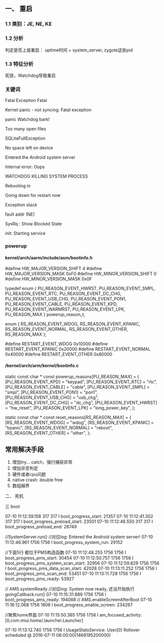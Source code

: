 ## 一、 重启
### 1.1 类别：JE, NE, KE

### 1.2 分析

判定是否上层重启： uptime时间 + system_server, zygote这些pid

### 1.3 特征分析

死锁，Watchdog导致重启

### 关键词

Fatal Exception
Fatal

Kernel panic - not syncing: Fatal exception

panic
Watchdog bark!

Too many open files

SQLiteFullException

No space left on device

Entered the Android system server

Internal error: Oops

WATCHDOG KILLING SYSTEM PROCESS

Rebooting in

Going down for restart now

Exception stack


fault addr  (NE)

SysRq : Show Blocked State



init: Starting service

### powerup

#### kernel/arch/aarm/include/asm/bootinfo.h

#define HW_MAJOR_VERSION_SHIFT 4
#define HW_MAJOR_VERSION_MASK  0xF0
#define HW_MINOR_VERSION_SHIFT 0
#define HW_MINOR_VERSION_MASK  0x0F

typedef enum {
	PU_REASON_EVENT_HWRST,
	PU_REASON_EVENT_SMPL,
	PU_REASON_EVENT_RTC,
	PU_REASON_EVENT_DC_CHG,
	PU_REASON_EVENT_USB_CHG,
	PU_REASON_EVENT_PON1,
	PU_REASON_EVENT_CABLE,
	PU_REASON_EVENT_KPD,
	PU_REASON_EVENT_WARMRST,
	PU_REASON_EVENT_LPK,
	PU_REASON_MAX
} powerup_reason_t;

enum {
	RS_REASON_EVENT_WDOG,
	RS_REASON_EVENT_KPANIC,
	RS_REASON_EVENT_NORMAL,
	RS_REASON_EVENT_OTHER,
	RS_REASON_MAX
};

#define RESTART_EVENT_WDOG		0x10000
#define RESTART_EVENT_KPANIC	0x20000
#define RESTART_EVENT_NORMAL	0x40000
#define RESTART_EVENT_OTHER		0x80000



#### /kernel/arch/arm/kernel/bootinfo.c

static const char * const powerup_reasons[PU_REASON_MAX] = {
	[PU_REASON_EVENT_KPD]		= "keypad",
	[PU_REASON_EVENT_RTC]		= "rtc",
	[PU_REASON_EVENT_CABLE]		= "cable",
	[PU_REASON_EVENT_SMPL]		= "smpl",
	[PU_REASON_EVENT_PON1]		= "pon1",
	[PU_REASON_EVENT_USB_CHG]	= "usb_chg",
	[PU_REASON_EVENT_DC_CHG]	= "dc_chg",
	[PU_REASON_EVENT_HWRST]		= "hw_reset",
	[PU_REASON_EVENT_LPK]		= "long_power_key",
};

static const char * const reset_reasons[RS_REASON_MAX] = {
	[RS_REASON_EVENT_WDOG]		= "wdog",
	[RS_REASON_EVENT_KPANIC]	= "kpanic",
	[RS_REASON_EVENT_NORMAL]	= "reboot",
	[RS_REASON_EVENT_OTHER]		= "other",
};

## 常用解决手段

1. 增加try... catch，强行捕获异常
2. 增加非空判定
3. 硬件或者cpu问题
4. native crash: double free
5. 数组越界

二、 死机

三 boot

07-10 11:12:39.158   317   317 I boot_progress_start: 21357
07-10 11:12:41.302   317   317 I boot_progress_preload_start: 23501
07-10 11:12:46.550   317   317 I boot_progress_preload_end: 28749

//SystemServer.run()  //对应log:  Entered the Android system server!
07-10 11:12:46.961  1756  1756 I boot_progress_system_run: 29152

//下面5行 都位于PMS构造函数
07-10 11:12:48.255  1756  1756 I boot_progress_pms_start: 30454
07-10 11:12:50.757  1756  1756 I boot_progress_pms_system_scan_start: 32956
07-10 11:12:59.829  1756  1756 I boot_progress_pms_data_scan_start: 42028
07-10 11:13:11.252  1756  1756 I boot_progress_pms_scan_end: 53451
07-10 11:13:11.728  1756  1756 I boot_progress_pms_ready: 53927

// AMS.systemReady //对应log: System now ready, 还没开始执行goingCallback.run()
07-10 11:15:31.889  1756  1756 I boot_progress_ams_ready: 194088
// AMS.enableScreenAfterBoot
07-10 11:16:12.068  1756  1806 I boot_progress_enable_screen: 234267

//聚焦home界面
07-10 11:15:50.385  1756  1756 I am_focused_activity: [0,com.miui.home/.launcher.Launcher]

07-10 11:13:12.740  1756  1756 I UsageStatsService: User[0] Rollover scheduled @ 2016-07-11 08:00:00(1468195200000)
